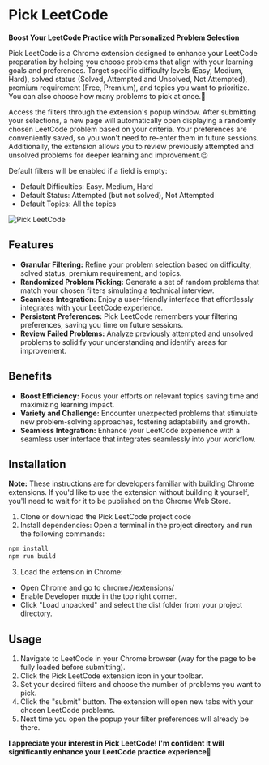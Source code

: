# Pick LeetCode
**Boost Your LeetCode Practice with Personalized Problem Selection**

Pick LeetCode is a Chrome extension designed to enhance your LeetCode preparation by helping you choose problems that align with your learning goals and preferences. Target specific difficulty levels (Easy, Medium, Hard), solved status (Solved, Attempted and Unsolved, Not Attempted), premium requirement (Free, Premium), and topics you want to prioritize. You can also choose how many problems to pick at once.🌻

Access the filters through the extension's popup window. After submitting your selections, a new page will automatically open displaying a randomly chosen LeetCode problem based on your criteria. Your preferences are conveniently saved, so you won't need to re-enter them in future sessions. Additionally, the extension allows you to review previously attempted and unsolved problems for deeper learning and improvement.😉

Default filters will be enabled if a field is empty:
* Default Difficulties: Easy. Medium, Hard
* Default Status: Attempted (but not solved), Not Attempted
* Default Topics: All the topics

![Pick LeetCode](https://github.com/verazizzo/Pick-LeetCode/assets/135505008/7228bc44-5531-405f-a8fc-7530cc3a8e65)

## Features
-   **Granular Filtering:** Refine your problem selection based on difficulty, solved status, premium requirement, and topics.
-   **Randomized Problem Picking:** Generate a set of random problems that match your chosen filters simulating a technical interview.
-   **Seamless Integration:** Enjoy a user-friendly interface that effortlessly integrates with your LeetCode experience.
-   **Persistent Preferences:** Pick LeetCode remembers your filtering preferences, saving you time on future sessions.
-   **Review Failed Problems:** Analyze previously attempted and unsolved problems to solidify your understanding and identify areas for improvement.

## Benefits

-   **Boost Efficiency:** Focus your efforts on relevant topics saving time and maximizing learning impact.
-   **Variety and Challenge:** Encounter unexpected problems that stimulate new problem-solving approaches, fostering adaptability and growth.
-   **Seamless Integration:** Enhance your LeetCode experience with a seamless user interface that integrates seamlessly into your workflow.

## Installation
**Note:** These instructions are for developers familiar with building Chrome extensions. If you'd like to use the extension without building it yourself, you'll need to wait for it to be published on the Chrome Web Store.

1. Clone or download the Pick LeetCode project code
2. Install dependencies: Open a terminal in the project directory and run the following commands:
```bash
npm install
npm run build
```
3. Load the extension in Chrome:
* Open Chrome and go to chrome://extensions/
* Enable Developer mode in the top right corner.
* Click "Load unpacked" and select the dist folder from your project directory.

## Usage
1. Navigate to LeetCode in your Chrome browser (way for the page to be fully loaded before submitting). 
2. Click the Pick LeetCode extension icon in your toolbar.
3. Set your desired filters and choose the number of problems you want to pick.
4. Click the "submit" button. The extension will open new tabs with your chosen LeetCode problems.
5. Next time you open the popup your filter preferences will already be there.

**I appreciate your interest in Pick LeetCode! I'm confident it will significantly enhance your LeetCode practice experience**💐
